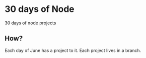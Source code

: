 # 30 days of Node
30 days of node projects

## How?
Each day of June has a project to it. Each project lives in a branch.